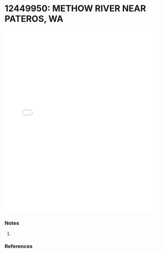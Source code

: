 # 12449950: METHOW RIVER NEAR PATEROS, WA

<iframe src="/distribution_estimation/_static/stations/12449950_fdc.html" width="100%" height="600" frameborder="0"></iframe>

### Notes
1. 

### References

